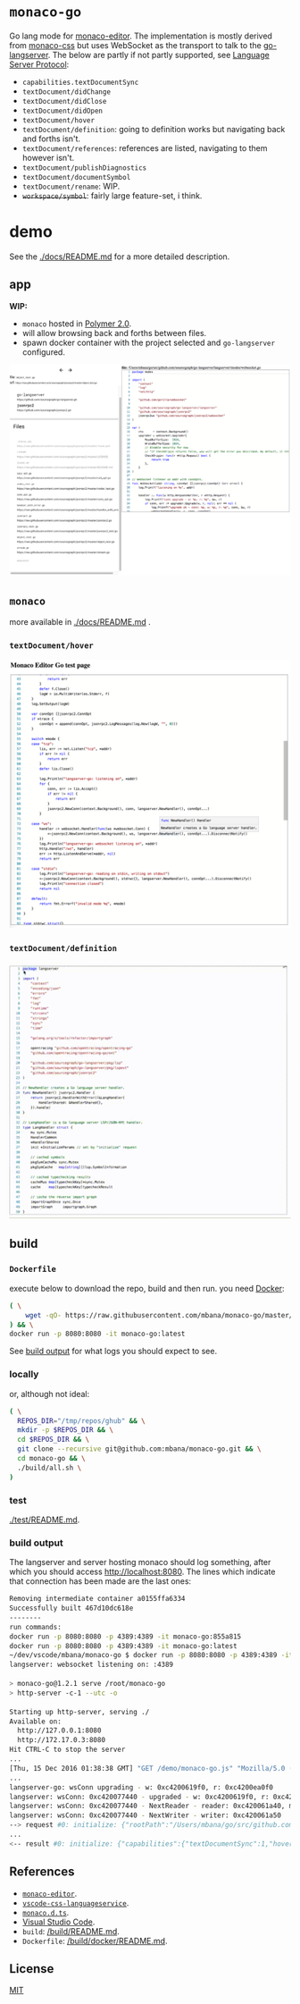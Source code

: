 # `monaco-go`

Go lang mode for [monaco-editor](https://github.com/Microsoft/monaco-editor). The implementation is mostly derived from
[monaco-css](https://github.com/Microsoft/monaco-css) but uses WebSocket as the transport to talk to the
[go-langserver](https://github.com/sourcegraph/go-langserver). The below are partly if not partly supported, see [Language Server Protocol](https://github.com/Microsoft/language-server-protocol/blob/master/protocol.md#messages-overview):

* `capabilities.textDocumentSync`
* `textDocument/didChange`
* `textDocument/didClose`
* `textDocument/didOpen`
* `textDocument/hover`
* `textDocument/definition`: going to definition works but navigating back and
forths isn't.
* `textDocument/references`: references are listed, navigating to them however isn't.
* `textDocument/publishDiagnostics`
* `textDocument/documentSymbol`
* `textDocument/rename`: WIP.
* <del>`workspace/symbol`</del>: fairly large feature-set, i think.

# demo

See the [./docs/README.md](./docs/README.md) for a more detailed description.

## app

**WIP:**
* `monaco` hosted in [Polymer 2.0](https://www.polymer-project.org/2.0/docs/about_20).
* will allow browsing back and forths between files.
* spawn docker container with the project selected and `go-langserver`
configured.

![./docs/images/monaco-go.png](./docs/images/monaco-go.png)

## `monaco`

more available in [./docs/README.md](./docs/README.md#screenshots) .

### `textDocument/hover`

![textDocument/hover.png](./images/textDocument/hover.png)

### `textDocument/definition`

![textDocument/definition.gif](./images/textDocument/definition.gif)

## build

### `Dockerfile`

execute below to download the repo, build and then run.
you need [Docker](https://www.docker.com/):

```sh
( \
	wget -qO- https://raw.githubusercontent.com/mbana/monaco-go/master/build/get.sh | /bin/bash \
) && \
docker run -p 8080:8080 -it monaco-go:latest
```

See [build output](#build-output) for what logs you should expect to see.

### locally

or, although not ideal:

```sh
( \
  REPOS_DIR="/tmp/repos/ghub" && \
  mkdir -p $REPOS_DIR && \
  cd $REPOS_DIR && \
  git clone --recursive git@github.com:mbana/monaco-go.git && \
  cd monaco-go && \
  ./build/all.sh \
)
```

### test

[./test/README.md](./test/README.md).

### build output

The langserver and server hosting monaco should log something, after which
you should access <http://localhost:8080>. The lines which
indicate that connection has been made are the last ones:

```sh
Removing intermediate container a0155ffa6334
Successfully built 467d10dc618e
--------
run commands:
docker run -p 8080:8080 -p 4389:4389 -it monaco-go:855a815
docker run -p 8080:8080 -p 4389:4389 -it monaco-go:latest
~/dev/vscode/mbana/monaco-go $ docker run -p 8080:8080 -p 4389:4389 -it monaco-go:latest
langserver: websocket listening on: :4389

> monaco-go@1.2.1 serve /root/monaco-go
> http-server -c-1 --utc -o

Starting up http-server, serving ./
Available on:
  http://127.0.0.1:8080
  http://172.17.0.3:8080
Hit CTRL-C to stop the server
...
[Thu, 15 Dec 2016 01:38:38 GMT] "GET /demo/monaco-go.js" "Mozilla/5.0 (Macintosh; Intel Mac OS X 10_11_6) AppleWebKit/537.36 (KHTML, like Gecko) Chrome/54.0.2840.98 Safari/537.36"
...
langserver-go: wsConn upgrading - w: 0xc4200619f0, r: 0xc4200ea0f0
langserver: wsConn: 0xc420077440 - upgraded - w: 0xc4200619f0, r: 0xc4200ea0f0
langserver: wsConn: 0xc420077440 - NextReader - reader: 0xc420061a40, messageType: 1
langserver: wsConn: 0xc420077440 - NextWriter - writer: 0xc420061a50
--> request #0: initialize: {"rootPath":"/Users/mbana/go/src/github.com/sourcegraph/go-langserver/langserver","capabilities":{"dynamicRegistration":true,"workspace":{"applyEdit":true},"textDocument":{"willSaveNotification":true,"willSaveWaitUntilRequest":true}},"initializationOptions":{"rootImportPath":"github.com/sourcegraph/go-langserver/langserver","GOPATH":"/Users/mbana/go","GOROOT":"/usr/local/opt/go/libexec"},"trace":"messages"}
...
<-- result #0: initialize: {"capabilities":{"textDocumentSync":1,"hoverProvider":true,"definitionProvider":true,"referencesProvider":true,"documentSymbolProvider":true,"workspaceSymbolProvider":true}}
```

## References

* [`monaco-editor`](https://github.com/Microsoft/monaco-editor).
* [`vscode-css-languageservice`](https://github.com/Microsoft/vscode-css-languageservice).
* [`monaco.d.ts`](https://github.com/Microsoft/monaco-css/blob/master/src/monaco.d.ts).
* [Visual Studio Code](https://github.com/Microsoft/vscode).
* `build`: [/build/README.md](/build/README.md).
* `Dockerfile`: [/build/docker/README.md](/build/docker/README.md).

## License

[MIT](https://github.com/Microsoft/monaco-css/blob/master/LICENSE.md)